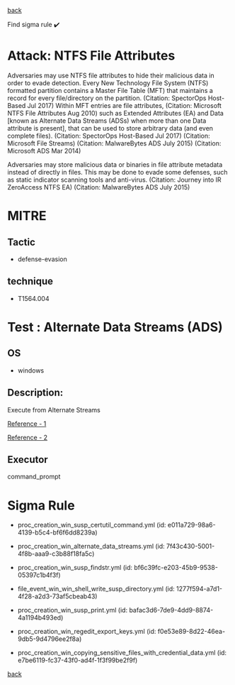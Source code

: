 
[back](../index.md)

Find sigma rule :heavy_check_mark: 

# Attack: NTFS File Attributes 

Adversaries may use NTFS file attributes to hide their malicious data in order to evade detection. Every New Technology File System (NTFS) formatted partition contains a Master File Table (MFT) that maintains a record for every file/directory on the partition. (Citation: SpectorOps Host-Based Jul 2017) Within MFT entries are file attributes, (Citation: Microsoft NTFS File Attributes Aug 2010) such as Extended Attributes (EA) and Data [known as Alternate Data Streams (ADSs) when more than one Data attribute is present], that can be used to store arbitrary data (and even complete files). (Citation: SpectorOps Host-Based Jul 2017) (Citation: Microsoft File Streams) (Citation: MalwareBytes ADS July 2015) (Citation: Microsoft ADS Mar 2014)

Adversaries may store malicious data or binaries in file attribute metadata instead of directly in files. This may be done to evade some defenses, such as static indicator scanning tools and anti-virus. (Citation: Journey into IR ZeroAccess NTFS EA) (Citation: MalwareBytes ADS July 2015)

# MITRE
## Tactic
  - defense-evasion


## technique
  - T1564.004


# Test : Alternate Data Streams (ADS)
## OS
  - windows


## Description:
Execute from Alternate Streams

[Reference - 1](https://gist.github.com/api0cradle/cdd2d0d0ec9abb686f0e89306e277b8f)

[Reference - 2](https://oddvar.moe/2018/01/14/putting-data-in-alternate-data-streams-and-how-to-execute-it/)


## Executor
command_prompt

# Sigma Rule
 - proc_creation_win_susp_certutil_command.yml (id: e011a729-98a6-4139-b5c4-bf6f6dd8239a)

 - proc_creation_win_alternate_data_streams.yml (id: 7f43c430-5001-4f8b-aaa9-c3b88f18fa5c)

 - proc_creation_win_susp_findstr.yml (id: bf6c39fc-e203-45b9-9538-05397c1b4f3f)

 - file_event_win_win_shell_write_susp_directory.yml (id: 1277f594-a7d1-4f28-a2d3-73af5cbeab43)

 - proc_creation_win_susp_print.yml (id: bafac3d6-7de9-4dd9-8874-4a1194b493ed)

 - proc_creation_win_regedit_export_keys.yml (id: f0e53e89-8d22-46ea-9db5-9d4796ee2f8a)

 - proc_creation_win_copying_sensitive_files_with_credential_data.yml (id: e7be6119-fc37-43f0-ad4f-1f3f99be2f9f)



[back](../index.md)
